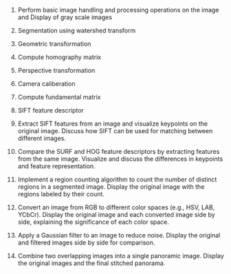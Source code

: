1. Perform basic image handling and processing operations on the image and Display of gray scale images

2. Segmentation using watershed transform

3. Geometric transformation

4. Compute homography matrix

5. Perspective transformation

6. Camera caliberation

7. Compute fundamental matrix

8. SIFT feature descriptor

9. Extract SIFT features from an image and visualize keypoints on the original image. Discuss how SIFT can be used for matching between different images.

10. Compare the SURF and HOG feature descriptors by extracting features from the same image. Visualize and discuss the differences in keypoints and feature representation.

11. Implement a region counting algorithm to count the number of distinct regions in a segmented image. Display the original image with the regions labeled by their count.

12. Convert an image from RGB to different color spaces (e.g., HSV, LAB, YCbCr). Display the original image and each converted image side by side, explaining the significance of each color space.

13. Apply a Gaussian filter to an image to reduce noise. Display the original and filtered images side by side for comparison.

14. Combine two overlapping images into a single panoramic image. Display the original images and the final stitched panorama.
